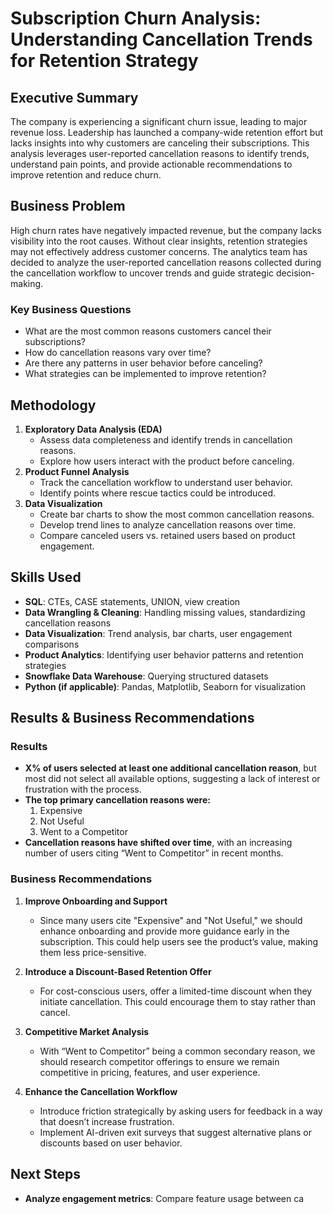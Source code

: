 # Subscription Churn Analysis: Understanding Cancellation Trends for Retention Strategy

## Executive Summary  
The company is experiencing a significant churn issue, leading to major revenue loss. Leadership has launched a company-wide retention effort but lacks insights into why customers are canceling their subscriptions. This analysis leverages user-reported cancellation reasons to identify trends, understand pain points, and provide actionable recommendations to improve retention and reduce churn.  

## Business Problem  
High churn rates have negatively impacted revenue, but the company lacks visibility into the root causes. Without clear insights, retention strategies may not effectively address customer concerns. The analytics team has decided to analyze the user-reported cancellation reasons collected during the cancellation workflow to uncover trends and guide strategic decision-making.  

### Key Business Questions  
- What are the most common reasons customers cancel their subscriptions?  
- How do cancellation reasons vary over time?  
- Are there any patterns in user behavior before canceling?  
- What strategies can be implemented to improve retention?  

## Methodology  
1. **Exploratory Data Analysis (EDA)**  
   - Assess data completeness and identify trends in cancellation reasons.  
   - Explore how users interact with the product before canceling.  
2. **Product Funnel Analysis**  
   - Track the cancellation workflow to understand user behavior.  
   - Identify points where rescue tactics could be introduced.  
3. **Data Visualization**  
   - Create bar charts to show the most common cancellation reasons.  
   - Develop trend lines to analyze cancellation reasons over time.  
   - Compare canceled users vs. retained users based on product engagement.  

## Skills Used  
- **SQL**: CTEs, CASE statements, UNION, view creation  
- **Data Wrangling & Cleaning**: Handling missing values, standardizing cancellation reasons  
- **Data Visualization**: Trend analysis, bar charts, user engagement comparisons  
- **Product Analytics**: Identifying user behavior patterns and retention strategies  
- **Snowflake Data Warehouse**: Querying structured datasets  
- **Python (if applicable)**: Pandas, Matplotlib, Seaborn for visualization  

## Results & Business Recommendations  

### Results  
- **X% of users selected at least one additional cancellation reason**, but most did not select all available options, suggesting a lack of interest or frustration with the process.  
- **The top primary cancellation reasons were:**  
  1. Expensive  
  2. Not Useful  
  3. Went to a Competitor  
- **Cancellation reasons have shifted over time**, with an increasing number of users citing “Went to Competitor” in recent months.  

### Business Recommendations  
1. **Improve Onboarding and Support**  
   - Since many users cite "Expensive" and "Not Useful," we should enhance onboarding and provide more guidance early in the subscription. This could help users see the product’s value, making them less price-sensitive.  

2. **Introduce a Discount-Based Retention Offer**  
   - For cost-conscious users, offer a limited-time discount when they initiate cancellation. This could encourage them to stay rather than cancel.  

3. **Competitive Market Analysis**  
   - With “Went to Competitor” being a common secondary reason, we should research competitor offerings to ensure we remain competitive in pricing, features, and user experience.  

4. **Enhance the Cancellation Workflow**  
   - Introduce friction strategically by asking users for feedback in a way that doesn’t increase frustration.  
   - Implement AI-driven exit surveys that suggest alternative plans or discounts based on user behavior.  

## Next Steps  
- **Analyze engagement metrics**: Compare feature usage between ca
